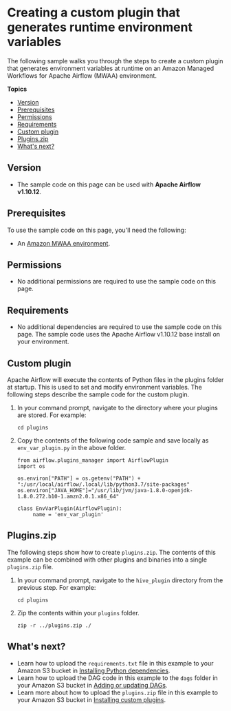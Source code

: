 # Creating a custom plugin that generates runtime environment variables<a name="samples-env-variables"></a>

The following sample walks you through the steps to create a custom plugin that generates environment variables at runtime on an Amazon Managed Workflows for Apache Airflow \(MWAA\) environment\.

**Topics**
+ [Version](#samples-env-variables-version)
+ [Prerequisites](#samples-env-variables-prereqs)
+ [Permissions](#samples-env-variables-permissions)
+ [Requirements](#samples-env-variables-dependencies)
+ [Custom plugin](#samples-env-variables-plugins-code)
+ [Plugins\.zip](#samples-env-variables-pluginszip)
+ [What's next?](#samples-env-variables-next-up)

## Version<a name="samples-env-variables-version"></a>
+ The sample code on this page can be used with **Apache Airflow v1\.10\.12**\.

## Prerequisites<a name="samples-env-variables-prereqs"></a>

To use the sample code on this page, you'll need the following:
+ An [Amazon MWAA environment](get-started.md)\.

## Permissions<a name="samples-env-variables-permissions"></a>
+ No additional permissions are required to use the sample code on this page\.

## Requirements<a name="samples-env-variables-dependencies"></a>
+ No additional dependencies are required to use the sample code on this page\. The sample code uses the Apache Airflow v1\.10\.12 base install on your environment\.

## Custom plugin<a name="samples-env-variables-plugins-code"></a>

Apache Airflow will execute the contents of Python files in the plugins folder at startup\. This is used to set and modify environment variables\. The following steps describe the sample code for the custom plugin\.

1. In your command prompt, navigate to the directory where your plugins are stored\. For example:

   ```
   cd plugins
   ```

1. Copy the contents of the following code sample and save locally as `env_var_plugin.py` in the above folder\.

   ```
   from airflow.plugins_manager import AirflowPlugin
   import os
   
   os.environ["PATH"] = os.getenv("PATH") + ":/usr/local/airflow/.local/lib/python3.7/site-packages" 
   os.environ["JAVA_HOME"]="/usr/lib/jvm/java-1.8.0-openjdk-1.8.0.272.b10-1.amzn2.0.1.x86_64"
   
   class EnvVarPlugin(AirflowPlugin):                
        name = 'env_var_plugin'
   ```

## Plugins\.zip<a name="samples-env-variables-pluginszip"></a>

The following steps show how to create `plugins.zip`\. The contents of this example can be combined with other plugins and binaries into a single `plugins.zip` file\.

1. In your command prompt, navigate to the `hive_plugin` directory from the previous step\. For example:

   ```
   cd plugins
   ```

1. Zip the contents within your `plugins` folder\.

   ```
   zip -r ../plugins.zip ./
   ```

## What's next?<a name="samples-env-variables-next-up"></a>
+ Learn how to upload the `requirements.txt` file in this example to your Amazon S3 bucket in [Installing Python dependencies](working-dags-dependencies.md)\.
+ Learn how to upload the DAG code in this example to the `dags` folder in your Amazon S3 bucket in [Adding or updating DAGs](configuring-dag-folder.md)\.
+ Learn more about how to upload the `plugins.zip` file in this example to your Amazon S3 bucket in [Installing custom plugins](configuring-dag-import-plugins.md)\.